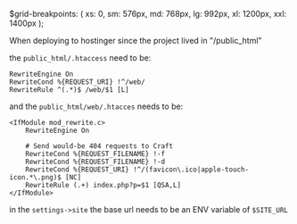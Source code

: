 $grid-breakpoints: (
xs: 0,
sm: 576px,
md: 768px,
lg: 992px,
xl: 1200px,
xxl: 1400px
);

When deploying to hostinger since the project lived in "/public_html"

the `public_html/.htaccess` need to be:

```angular2html
RewriteEngine On
RewriteCond %{REQUEST_URI} !^/web/
RewriteRule ^(.*)$ /web/$1 [L]
```

and the `public_html/web/.htacces` needs to be:
```angular2html
<IfModule mod_rewrite.c>
    RewriteEngine On

    # Send would-be 404 requests to Craft
    RewriteCond %{REQUEST_FILENAME} !-f
    RewriteCond %{REQUEST_FILENAME} !-d
    RewriteCond %{REQUEST_URI} !^/(favicon\.ico|apple-touch-icon.*\.png)$ [NC]
    RewriteRule (.+) index.php?p=$1 [QSA,L]
</IfModule>
```
in the `settings->site` the base url needs to be an ENV variable of `$SITE_URL`
